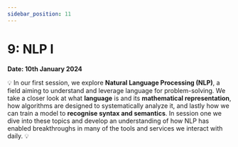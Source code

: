 ```yaml
---
sidebar_position: 11
---
```


# 9: NLP I

**Date: 10th January 2024**

💡 In our first session, we explore **Natural Language Processing (NLP)**, a field aiming to understand and leverage language for problem-solving. We take a closer look at what **language** is and its **mathematical representation**, how algorithms are designed to systematically analyze it, and lastly how we can train a model to **recognise syntax and semantics**. In session one we dive into these topics and develop an understanding of how NLP has enabled breakthroughs in many of the tools and services we interact with daily. 💡
